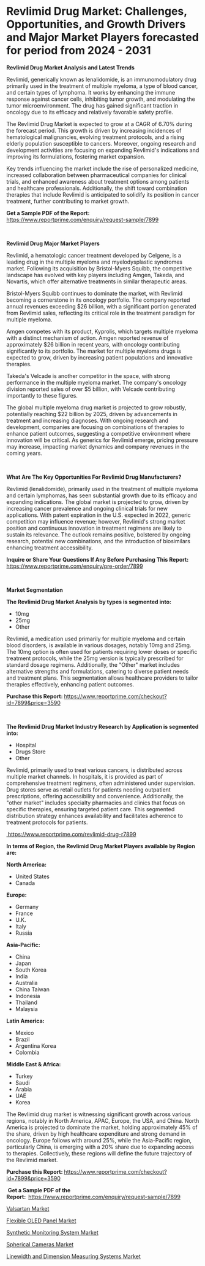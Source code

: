 <p><h1>Revlimid Drug Market: Challenges, Opportunities, and Growth Drivers and Major Market Players forecasted for period from 2024 - 2031</h1></p><p><strong>Revlimid Drug Market Analysis and Latest Trends</strong></p>
<p><p>Revlimid, generically known as lenalidomide, is an immunomodulatory drug primarily used in the treatment of multiple myeloma, a type of blood cancer, and certain types of lymphoma. It works by enhancing the immune response against cancer cells, inhibiting tumor growth, and modulating the tumor microenvironment. The drug has gained significant traction in oncology due to its efficacy and relatively favorable safety profile.</p><p>The Revlimid Drug Market is expected to grow at a CAGR of 6.70% during the forecast period. This growth is driven by increasing incidences of hematological malignancies, evolving treatment protocols, and a rising elderly population susceptible to cancers. Moreover, ongoing research and development activities are focusing on expanding Revlimid's indications and improving its formulations, fostering market expansion.</p><p>Key trends influencing the market include the rise of personalized medicine, increased collaboration between pharmaceutical companies for clinical trials, and enhanced awareness about treatment options among patients and healthcare professionals. Additionally, the shift toward combination therapies that include Revlimid is anticipated to solidify its position in cancer treatment, further contributing to market growth.</p></p>
<p><strong>Get a Sample PDF of the Report:&nbsp;</strong> <a href="https://www.reportprime.com/enquiry/request-sample/7899?utm_campaign=1129&utm_medium=2&utm_source=Github&utm_content=ia&utm_term=28112024&utm_id=revlimid-drug">https://www.reportprime.com/enquiry/request-sample/7899</a></p>
<p>&nbsp;</p>
<p><strong>Revlimid Drug Major Market Players</strong></p>
<p><p>Revlimid, a hematologic cancer treatment developed by Celgene, is a leading drug in the multiple myeloma and myelodysplastic syndromes market. Following its acquisition by Bristol-Myers Squibb, the competitive landscape has evolved with key players including Amgen, Takeda, and Novartis, which offer alternative treatments in similar therapeutic areas.</p><p>Bristol-Myers Squibb continues to dominate the market, with Revlimid becoming a cornerstone in its oncology portfolio. The company reported annual revenues exceeding $26 billion, with a significant portion generated from Revlimid sales, reflecting its critical role in the treatment paradigm for multiple myeloma.</p><p>Amgen competes with its product, Kyprolis, which targets multiple myeloma with a distinct mechanism of action. Amgen reported revenue of approximately $26 billion in recent years, with oncology contributing significantly to its portfolio. The market for multiple myeloma drugs is expected to grow, driven by increasing patient populations and innovative therapies.</p><p>Takeda's Velcade is another competitor in the space, with strong performance in the multiple myeloma market. The company's oncology division reported sales of over $5 billion, with Velcade contributing importantly to these figures.</p><p>The global multiple myeloma drug market is projected to grow robustly, potentially reaching $22 billion by 2025, driven by advancements in treatment and increasing diagnoses. With ongoing research and development, companies are focusing on combinations of therapies to enhance patient outcomes, suggesting a competitive environment where innovation will be critical. As generics for Revlimid emerge, pricing pressure may increase, impacting market dynamics and company revenues in the coming years.</p></p>
<p>&nbsp;</p>
<p><strong>What Are The Key Opportunities For Revlimid Drug Manufacturers?</strong></p>
<p><p>Revlimid (lenalidomide), primarily used in the treatment of multiple myeloma and certain lymphomas, has seen substantial growth due to its efficacy and expanding indications. The global market is projected to grow, driven by increasing cancer prevalence and ongoing clinical trials for new applications. With patent expiration in the U.S. expected in 2022, generic competition may influence revenue; however, Revlimid's strong market position and continuous innovation in treatment regimens are likely to sustain its relevance. The outlook remains positive, bolstered by ongoing research, potential new combinations, and the introduction of biosimilars enhancing treatment accessibility.</p></p>
<p><strong>Inquire or Share Your Questions If Any Before Purchasing This Report:</strong> <a href="https://www.reportprime.com/enquiry/pre-order/7899?utm_campaign=1129&utm_medium=2&utm_source=Github&utm_content=ia&utm_term=28112024&utm_id=revlimid-drug">https://www.reportprime.com/enquiry/pre-order/7899</a></p>
<p>&nbsp;</p>
<p><strong>Market Segmentation</strong></p>
<p><strong>The Revlimid Drug Market Analysis by types is segmented into:</strong></p>
<p><ul><li>10mg</li><li>25mg</li><li>Other</li></ul></p>
<p><p>Revlimid, a medication used primarily for multiple myeloma and certain blood disorders, is available in various dosages, notably 10mg and 25mg. The 10mg option is often used for patients requiring lower doses or specific treatment protocols, while the 25mg version is typically prescribed for standard dosage regimens. Additionally, the "Other" market includes alternative strengths and formulations, catering to diverse patient needs and treatment plans. This segmentation allows healthcare providers to tailor therapies effectively, enhancing patient outcomes.</p></p>
<p><strong>Purchase this Report:&nbsp;</strong><a href="https://www.reportprime.com/checkout?id=7899&price=3590&utm_campaign=1129&utm_medium=2&utm_source=Github&utm_content=ia&utm_term=28112024&utm_id=revlimid-drug">https://www.reportprime.com/checkout?id=7899&price=3590</a></p>
<p>&nbsp;</p>
<p><strong>The Revlimid Drug Market Industry Research by Application is segmented into:</strong></p>
<p><ul><li>Hospital</li><li>Drugs Store</li><li>Other</li></ul></p>
<p><p>Revlimid, primarily used to treat various cancers, is distributed across multiple market channels. In hospitals, it is provided as part of comprehensive treatment regimens, often administered under supervision. Drug stores serve as retail outlets for patients needing outpatient prescriptions, offering accessibility and convenience. Additionally, the "other market" includes specialty pharmacies and clinics that focus on specific therapies, ensuring targeted patient care. This segmented distribution strategy enhances availability and facilitates adherence to treatment protocols for patients.</p></p>
<p><a href="https://www.reportprime.com/revlimid-drug-r7899?utm_campaign=1129&utm_medium=2&utm_source=Github&utm_content=ia&utm_term=28112024&utm_id=revlimid-drug">&nbsp;https://www.reportprime.com/revlimid-drug-r7899</a></p>
<p><strong>In terms of Region, the Revlimid Drug Market Players available by Region are:</strong></p>
<p>
    <p> <strong> North America: </strong>
        <ul>
            <li>United States</li>
            <li>Canada</li>
        </ul>
        </p> 
    <p> <strong> Europe: </strong>
        <ul>
            <li>Germany</li>
            <li>France</li>
            <li>U.K.</li>
            <li>Italy</li>
            <li>Russia</li>
        </ul>
        </p> 
    <p> <strong> Asia-Pacific: </strong>
        <ul>
            <li>China</li>
            <li>Japan</li>
            <li>South Korea</li>
            <li>India</li>
            <li>Australia</li>
            <li>China Taiwan</li>
            <li>Indonesia</li>
            <li>Thailand</li>
            <li>Malaysia</li>
        </ul>
        </p> 
    <p> <strong> Latin America: </strong>
        <ul>
            <li>Mexico</li>
            <li>Brazil</li>
            <li>Argentina Korea</li>
            <li>Colombia</li>
        </ul>
        </p> 
    <p> <strong> Middle East & Africa: </strong>
        <ul>
            <li>Turkey</li>
            <li>Saudi</li>
            <li>Arabia</li>
            <li>UAE</li>
            <li>Korea</li>
        </ul>
    </p>
    </p>
<p><p>The Revlimid drug market is witnessing significant growth across various regions, notably in North America, APAC, Europe, the USA, and China. North America is projected to dominate the market, holding approximately 45% of the share, driven by high healthcare expenditure and strong demand in oncology. Europe follows with around 25%, while the Asia-Pacific region, particularly China, is emerging with a 20% share due to expanding access to therapies. Collectively, these regions will define the future trajectory of the Revlimid market.</p></p>
<p><strong>Purchase this Report: </strong><a href="https://www.reportprime.com/checkout?id=7899&price=3590&utm_campaign=1129&utm_medium=2&utm_source=Github&utm_content=ia&utm_term=28112024&utm_id=revlimid-drug">https://www.reportprime.com/checkout?id=7899&price=3590</a></p>
<p>&nbsp;<strong>Get a Sample PDF of the Report:&nbsp;&nbsp;</strong><a href="https://www.reportprime.com/enquiry/request-sample/7899?utm_campaign=1129&utm_medium=2&utm_source=Github&utm_content=ia&utm_term=28112024&utm_id=revlimid-drug">https://www.reportprime.com/enquiry/request-sample/7899</a></p>
<p><strong></strong></p>
<p><p><a href="https://www.linkedin.com/pulse/valsartan-market-analysis-industry-forecast-projected-growth-jhquf?utm_campaign=1129&utm_medium=2&utm_source=Github&utm_content=ia&utm_term=28112024&utm_id=revlimid-drug">Valsartan Market</a></p><p><a href="https://www.linkedin.com/pulse/strategic-market-insights-global-flexible-oled-panel-2024-gsunf?utm_campaign=1129&utm_medium=2&utm_source=Github&utm_content=ia&utm_term=28112024&utm_id=revlimid-drug">Flexible OLED Panel Market</a></p><p><a href="https://issuu.com/reportprime-2/docs/synthetic-monitoring-system-market-_2b6bb6c476d70b?utm_campaign=1129&utm_medium=2&utm_source=Github&utm_content=ia&utm_term=28112024&utm_id=revlimid-drug">Synthetic Monitoring System Market</a></p><p><a href="https://www.linkedin.com/pulse/comprehensive-spherical-cameras-market-study-projected-growth-pkzaf?utm_campaign=1129&utm_medium=2&utm_source=Github&utm_content=ia&utm_term=28112024&utm_id=revlimid-drug">Spherical Cameras Market</a></p><p><a href="https://issuu.com/reportprime-2/docs/linewidth-and-dimension-measuring-s_e3dbe312eefb80?utm_campaign=1129&utm_medium=2&utm_source=Github&utm_content=ia&utm_term=28112024&utm_id=revlimid-drug">Linewidth and Dimension Measuring Systems Market</a></p></p>